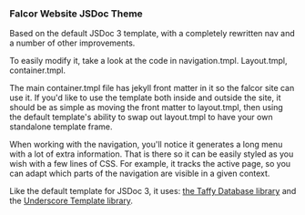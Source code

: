 ### Falcor Website JSDoc Theme

Based on the default JSDoc 3 template, with a completely rewritten nav and a number of other improvements.

To easily modify it, take a look at the code in navigation.tmpl. Layout.tmpl, container.tmpl.

The main container.tmpl file has jekyll front matter in it so the falcor site can use it. If you'd like to use the template both inside and outside the site, it should be as simple as moving the front matter to layout.tmpl, then using the default template's ability to swap out layout.tmpl to have your own standalone template frame.

When working with the navigation, you'll notice it generates a long menu with a lot of extra information. That is there so it can be easily styled as you wish with a few lines of CSS. For example, it tracks the active page, so you can adapt which parts of the navigation are visible in a given context.

Like the default template for JSDoc 3, it uses: [the Taffy Database library](http://taffydb.com/) and the [Underscore Template library](http://documentcloud.github.com/underscore/#template).
